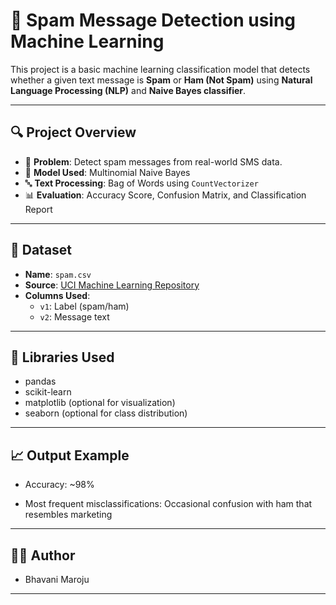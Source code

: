 
# 📧 Spam Message Detection using Machine Learning

This project is a basic machine learning classification model that detects whether a given text message is **Spam** or **Ham (Not Spam)** using **Natural Language Processing (NLP)** and **Naive Bayes classifier**.

---

## 🔍 Project Overview

- 📌 **Problem**: Detect spam messages from real-world SMS data.
- 🧠 **Model Used**: Multinomial Naive Bayes
- 🔤 **Text Processing**: Bag of Words using `CountVectorizer`
- 📊 **Evaluation**: Accuracy Score, Confusion Matrix, and Classification Report

---

## 📁 Dataset

- **Name**: `spam.csv`
- **Source**: [UCI Machine Learning Repository](https://archive.ics.uci.edu/ml/datasets/sms+spam+collection)
- **Columns Used**:
  - `v1`: Label (spam/ham)
  - `v2`: Message text

---

## 🧰 Libraries Used

- pandas
- scikit-learn
- matplotlib (optional for visualization)
- seaborn (optional for class distribution)

---
## 📈 Output Example
- Accuracy: ~98%

- Most frequent misclassifications: Occasional confusion with ham that resembles marketing
---


## 🧑‍💻 Author

- Bhavani Maroju

---


